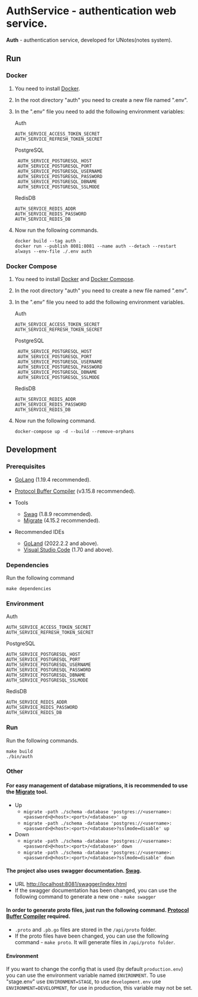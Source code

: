 # AuthService - authentication web service.

**Auth** - authentication service, developed for UNotes(notes system).

## Run

### Docker

1) You need to install [Docker](https://docs.docker.com/get-docker).

2) In the root directory "auth" you need to create a new file named ".env".

3) In the ".env" file you need to add the following environment variables:

   Auth

    ````
    AUTH_SERVICE_ACCESS_TOKEN_SECRET
    AUTH_SERVICE_REFRESH_TOKEN_SECRET
    ````
   PostgreSQL

   ````
    AUTH_SERVICE_POSTGRESQL_HOST
    AUTH_SERVICE_POSTGRESQL_PORT
    AUTH_SERVICE_POSTGRESQL_USERNAME
    AUTH_SERVICE_POSTGRESQL_PASSWORD
    AUTH_SERVICE_POSTGRESQL_DBNAME
    AUTH_SERVICE_POSTGRESQL_SSLMODE
    ````
   RedisDB

    ````
    AUTH_SERVICE_REDIS_ADDR
    AUTH_SERVICE_REDIS_PASSWORD
    AUTH_SERVICE_REDIS_DB
    ````

4) Now run the following commands.
    ```
    docker build --tag auth .
    docker run --publish 8081:8081 --name auth --detach --restart always --env-file ./.env auth
    ```

### Docker Compose

1) You need to install [Docker](https://docs.docker.com/get-docker)
   and [Docker Compose](https://docs.docker.com/compose/install).

2) In the root directory "auth" you need to create a new file named ".env".

3) In the ".env" file you need to add the following environment variables.

   Auth

    ````
    AUTH_SERVICE_ACCESS_TOKEN_SECRET
    AUTH_SERVICE_REFRESH_TOKEN_SECRET
    ````
   PostgreSQL

   ````
    AUTH_SERVICE_POSTGRESQL_HOST
    AUTH_SERVICE_POSTGRESQL_PORT
    AUTH_SERVICE_POSTGRESQL_USERNAME
    AUTH_SERVICE_POSTGRESQL_PASSWORD
    AUTH_SERVICE_POSTGRESQL_DBNAME
    AUTH_SERVICE_POSTGRESQL_SSLMODE
    ````
   RedisDB

    ````
    AUTH_SERVICE_REDIS_ADDR
    AUTH_SERVICE_REDIS_PASSWORD
    AUTH_SERVICE_REDIS_DB
    ````

4) Now run the following command.
   ````
   docker-compose up -d --build --remove-orphans
   ````

## Development

### Prerequisites

- [GoLang](https://go.dev/dl) (1.19.4 recommended).
- [Protocol Buffer Compiler](https://grpc.io/docs/protoc-installation) (v3.15.8 recommended).

- Tools

    - [Swag](https://github.com/swaggo/swag) (1.8.9 recommended).
    - [Migrate](https://github.com/golang-migrate/migrate) (4.15.2 recommended).

- Recommended IDEs

    - [GoLand](https://www.jetbrains.com/go) (2022.2.2 and above).
    - [Visual Studio Code](https://code.visualstudio.com) (1.70 and above).

### Dependencies

Run the following command

````
make dependencies
````

### Environment

Auth

````
AUTH_SERVICE_ACCESS_TOKEN_SECRET
AUTH_SERVICE_REFRESH_TOKEN_SECRET
````

PostgreSQL

````
AUTH_SERVICE_POSTGRESQL_HOST
AUTH_SERVICE_POSTGRESQL_PORT
AUTH_SERVICE_POSTGRESQL_USERNAME
AUTH_SERVICE_POSTGRESQL_PASSWORD
AUTH_SERVICE_POSTGRESQL_DBNAME
AUTH_SERVICE_POSTGRESQL_SSLMODE
````

RedisDB

````
AUTH_SERVICE_REDIS_ADDR
AUTH_SERVICE_REDIS_PASSWORD
AUTH_SERVICE_REDIS_DB
````

### Run

Run the following commands.

````
make build
./bin/auth
````

### Other

#### For easy management of database migrations, it is recommended to use the [Migrate](https://github.com/golang-migrate/migrate) tool.

- Up
    - `migrate -path ./schema -database 'postgres://<username>:<password>@<host>:<port>/<database>' up`
    - `migrate -path ./schema -database 'postgres://<username>:<password>@<host>:<port>/<database>?sslmode=disable' up`
- Down
    - `migrate -path ./schema -database 'postgres://<username>:<password>@<host>:<port>/<database>' down`
    - `migrate -path ./schema -database 'postgres://<username>:<password>@<host>:<port>/<database>?sslmode=disable' down`

#### The project also uses swagger documentation. [Swag](https://github.com/swaggo/swag).

- URL [http://localhost:8081/swagger/index.html](http://localhost:8081/swagger/index.html)
- If the swagger documentation has been changed, you can use the following command to generate a new
  one - `make swagger`

#### In order to generate proto files, just run the following command. [Protocol Buffer Compiler](https://grpc.io/docs/protoc-installation) required.

- `.proto` and `.pb.go` files are stored in the `/api/proto` folder.
- If the proto files have been changed, you can use the following command - `make proto`. It will generate files in
  `/api/proto folder`.

#### Environment

If you want to change the config that is used (by default `production.env`) you can use the environment variable
named `ENVIRONMENT`. To use "stage.env" use `ENVIRONMENT=STAGE`, to use `development.env` use `ENVIRONMENT=DEVELOPMENT`,
for use in production, this variable may not be set.
